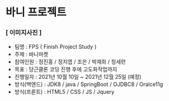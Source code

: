 # 바니 프로젝트

### [ 이미지사진 ]


- 팀명        : FPS ( Finish Project Study )
- 주제        : 바니마켓
- 참여인원 : 정진홍 / 정지엽 / 조은 / 박재희 / 정세련
- 목표        :  당근클론 코딩 진행 후에 고도화작업까지
- 진행일자 : 2021년 10월 10일   ~   2021년 12월 25일 (예정)
- 방식(백엔드) : JDK8 / java / SpringBoot / OJDBC8 / Oralce11g
- 방식(프론트) : HTML5 / CSS / JS / Jquery 
                 


